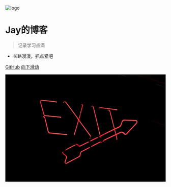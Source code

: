 ![logo](_media/icon.svg)

# Jay的博客

> 记录学习点滴

- 长路漫漫，抓点紧吧

[GitHub](https://github.com/jaycodedeer)
[向下滑动](#docsify)

![](_media/01.jpg)